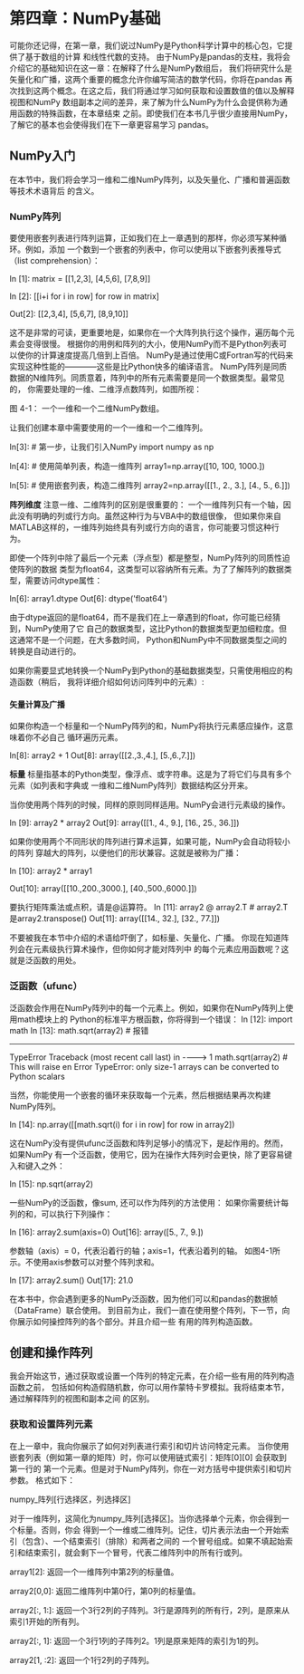 # 第四章：NumPy基础

可能你还记得，在第一章，我们说过NumPy是Python科学计算中的核心包，它提供了基于数组的计算
和线性代数的支持。
由于NumPy是pandas的支柱，我将会介绍它的基础知识在这一章：在解释了什么是NumPy数组后，
我们将研究什么是矢量化和广播，这两个重要的概念允许你编写简洁的数学代码，你将在pandas
再次找到这两个概念。在这之后，我们将通过学习如何获取和设置数值的值以及解释视图和NumPy
数组副本之间的差异，来了解为什么NumPy为什么会提供称为通用函数的特殊函数，在本章结束
之前。即使我们在本书几乎很少直接用NumPy，了解它的基本也会使得我们在下一章更容易学习
pandas。

## NumPy入门

在本节中，我们将会学习一维和二维NumPy阵列，以及矢量化、广播和普遍函数等技术术语背后
的含义。

### NumPy阵列

要使用嵌套列表进行阵列运算，正如我们在上一章遇到的那样，你必须写某种循环。例如，添加
一个数到一个嵌套的列表中，你可以使用以下嵌套列表推导式（list comprehension）：

In [1]: matrix = [[1,2,3],
		  [4,5,6],
		  [7,8,9]]

In [2]: [[i+i for i in row] for row in matrix]

Out[2]: [[2,3,4], [5,6,7], [8,9,10]]

这不是非常的可读，更重要地是，如果你在一个大阵列执行这个操作，遍历每个元素会变得很慢。
根据你的用例和阵列的大小，使用NumPy而不是Python列表可以使你的计算速度提高几倍到上百倍。
NumPy是通过使用C或Fortran写的代码来实现这种性能的————这些是比Python快多的编译语言。
NumPy阵列是同质数据的N维阵列。同质意着，阵列中的所有元素需要是同一个数据类型。最常见的，
你需要处理的一维、二维浮点数阵列，如图所视：

图 4-1： 一个一维和一个二维NumPy数组。

让我们创建本章中需要使用的一个一维和一个二维阵列。

In[3]: # 第一步，让我们引入NumPy
       import numpy as np

In[4]: # 使用简单列表，构造一维阵列
       array1=np.array([10, 100, 1000.])

In[5]: # 使用嵌套列表，构造二维阵列
       array2=np.array([[1., 2., 3.],
                        [4., 5., 6.]])

**阵列维度**
注意一维、二维阵列的区别是很重要的：
一个一维阵列只有一个轴，因此没有明确的列或行方向。虽然这种行为与VBA中的数组很像，
但如果你来自MATLAB这样的，一维阵列始终具有列或行方向的语言，你可能要习惯这种行为。

即使一个阵列中除了最后一个元素（浮点型）都是整型，NumPy阵列的同质性迫使阵列的数据
类型为float64，这类型可以容纳所有元素。为了了解阵列的数据类型，需要访问dtype属性：

In[6]:  array1.dtype
Out[6]: dtype('float64')

由于dtype返回的是float64，而不是我们在上一章遇到的float，你可能已经猜到，NumPy使用了它
自己的数据类型，这比Python的数据类型更加细粒度。但这通常不是一个问题，在大多数时间，
Python和NumPy中不同数据类型之间的转换是自动进行的。

如果你需要显式地转换一个NumPy到Python的基础数据类型，只需使用相应的构造函数（稍后，
我将详细介绍如何访问阵列中的元素）:

#### 矢量计算及广播

如果你构造一个标量和一个NumPy阵列的和，NumPy将执行元素感应操作，这意味着你不必自己
循环遍历元素。

In[8]:  array2 + 1
Out[8]: array([[2.,3.,4.],
              [5.,6.,7.]])

**标量**
标量指基本的Python类型，像浮点、或字符串。这是为了将它们与具有多个元素（如列表和字典或
一维和二维NumPy阵列）数据结构区分开来。

当你使用两个阵列的时候，同样的原则同样适用。NumPy会进行元素级的操作。

In [9]: array2 * array2
Out[9]: array([[1., 4., 9.],
               [16., 25., 36.]])

如果你使用两个不同形状的阵列进行算术运算，如果可能，NumPy会自动将较小的阵列
穿越大的阵列，以便他们的形状兼容。这就是被称为广播：

In [10]: array2 * array1

Out[10]: array([[10.,200.,3000.],
                [40.,500.,6000.]])

要执行矩阵乘法或点积，请是@运算符。
In [11]: array2 @ array2.T # array2.T 是array2.transpose() 
Out[11]: array([[14., 32.],
                [32., 77.]])

不要被我在本节中介绍的术语给吓倒了，如标量、矢量化、广播。
你现在知道阵列会在元素级执行算术操作，但你如何才能对阵列中
的每个元素应用函数呢？这就是泛函数的用处。

### 泛函数（ufunc）

泛函数会作用在NumPy阵列中的每一个元素上。例如，如果你在NumPy阵列上使用math模块上的
Python的标准平方根函数，你将得到一个错误：
In [12]: import math
In [13]: math.sqrt(array2) # 报错

---------------------------------------------------------------------------
TypeError                                 Traceback (most recent call last)
<ipython-input-13-5c37e8f41094> in <module>
----> 1 math.sqrt(array2)  # This will raise en Error
TypeError: only size-1 arrays can be converted to Python scalars

当然，你能使用一个嵌套的循环来获取每一个元素，然后根据结果再次构建NumPy阵列。

In [14]: np.array([[math.sqrt(i) for i in row] for row in array2])

这在NumPy没有提供ufunc泛函数和阵列足够小的情况下，是起作用的。然而，如果NumPy
有一个泛函数，使用它，因为在操作大阵列时会更快，除了更容易键入和键入之外：

In [15]: np.sqrt(array2)

一些NumPy的泛函数，像sum, 还可以作为阵列的方法使用：
  如果你需要统计每列的和，可以执行下列操作：

  In [16]: array2.sum(axis=0)
  Out[16]: array([5., 7., 9.])

参数轴（axis）= 0，代表沿着行的轴；axis=1，代表沿着列的轴。
如图4-1所示。不使用axis参数可以对整个阵列求和。

  In [17]: array2.sum()
  Out[17]: 21.0

在本书中，你会遇到更多的NumPy泛函数，因为他们可以和pandas的数据帧（DataFrame）联合使用。
到目前为止，我们一直在使用整个阵列，下一节，向你展示如何操控阵列的各个部分。并且介绍一些
有用的阵列构造函数。

## 创建和操作阵列
我会开始这节，通过获取或设置一个阵列的特定元素，在介绍一些有用的阵列构造函数之前，
包括如何构造假随机数，你可以用作蒙特卡罗模拟。我将结束本节，通过解释阵列的视图和副本之间
的区别。

### 获取和设置阵列元素
在上一章中，我向你展示了如何对列表进行索引和切片访问特定元素。
当你使用嵌套列表（例如第一章的矩阵）时，你可以使用链式索引：矩阵[0][0] 会获取到第一行的
第一个元素。但是对于NumPy阵列，你在一对方括号中提供索引和切片参数。
格式如下：

   numpy_阵列[行选择区，列选择区]

对于一维阵列，这简化为numpy_阵列[选择区]。当你选择单个元素，你会得到一个标量。否则，你会
得到一个一维或二维阵列。记住，切片表示法由一个开始索引（包含）、一个结束索引（排除）和两者之间的
一个冒号组成。如果不填起始索引和结束索引，就会剩下一个冒号，代表二维阵列中的所有行或列。

array1[2]: 返回一个一维阵列中第2列的标量值。

array2[0,0]: 返回二维阵列中第0行，第0列的标量值。

array2[:, 1:]: 返回一个3行2列的子阵列。3行是源阵列的所有行，2列，是原来从索引1开始的所有列。

array2[:, 1]: 返回一个3行1列的子阵列2。1列是原来矩阵的索引为1的列。

array2[1, :2]: 返回一个1行2列的子阵列。




